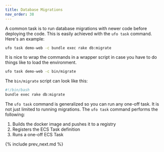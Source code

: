```yaml
---
title: Database Migrations
nav_order: 38
---
```


A common task is to run database migrations with newer code before deploying the code. This is easily achieved with the `ufo task` command. Here's an example:

```sh
ufo task demo-web -c bundle exec rake db:migrate
```

It is nice to wrap the commands in a wrapper script in case you have to do things like to load the environment.

```sh
ufo task demo-web -c bin/migrate
```

The `bin/migrate` script can look like this:

```bash
#!/bin/bash
bundle exec rake db:migrate
```

The `ufo task` command is generalized so you can run any one-off task. It is not just limited to running migrations. The `ufo task` command performs the following:

1. Builds the docker image and pushes it to a registry
2. Registers the ECS Task definition
3. Runs a one-off ECS Task

{% include prev_next.md %}